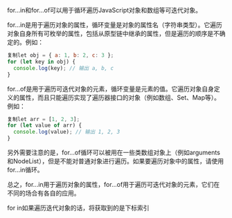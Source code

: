 for...in和for...of可以用于循环遍历JavaScript对象和数组等可迭代对象。

for...in是用于遍历对象的属性，循环变量是对象的属性名（字符串类型）。它遍历对象自身所有可枚举的属性，包括从原型链中继承的属性，但是遍历的顺序是不确定的。例如：

```javascript
复制let obj = { a: 1, b: 2, c: 3 };
for (let key in obj) {
  console.log(key); // 输出 a, b, c
}
```

for...of是用于遍历可迭代对象的元素，循环变量是元素的值。它遍历对象自身定义的属性，而且只能遍历实现了遍历器接口的对象（例如数组、Set、Map等）。例如：

```javascript
复制let arr = [1, 2, 3];
for (let value of arr) {
  console.log(value); // 输出 1, 2, 3
}
```

另外需要注意的是，for...of循环可以被用在一些类数组对象上（例如arguments和NodeList），但是不能对普通对象进行遍历。如果要遍历对象中的属性，请使用for...in循环。

总之，for...in用于遍历对象的属性，for...of用于遍历可迭代对象的元素，它们在不同的场合有各自的应用。

for in如果遍历迭代对象的话，将获取到的是下标索引